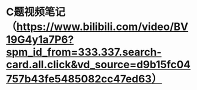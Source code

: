 # C题视频笔记（https://www.bilibili.com/video/BV19G4y1a7P6?spm_id_from=333.337.search-card.all.click&vd_source=d9b15fc04757b43fe5485082cc47ed63）

